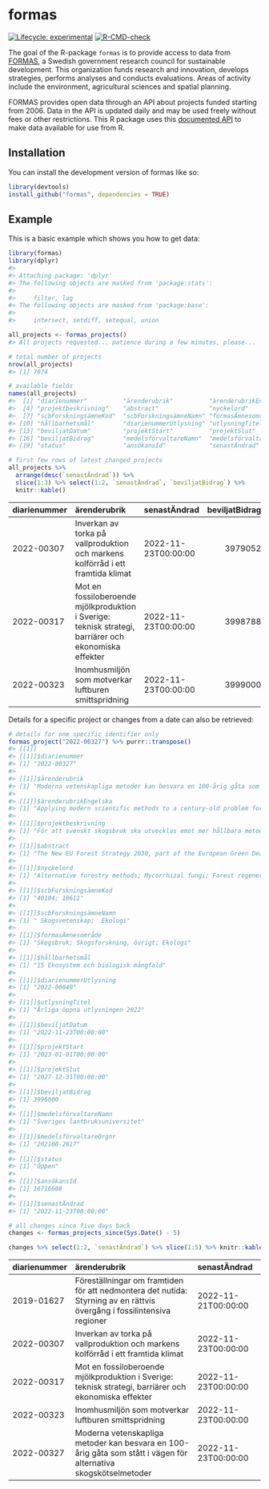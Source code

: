 
<!-- README.md is generated from README.Rmd. Please edit that file -->

# formas

<!-- badges: start -->

[![Lifecycle:
experimental](https://img.shields.io/badge/lifecycle-experimental-orange.svg)](https://lifecycle.r-lib.org/articles/stages.html#experimental)
[![R-CMD-check](https://github.com/KTH-Library/formas/actions/workflows/R-CMD-check.yaml/badge.svg)](https://github.com/KTH-Library/formas/actions/workflows/R-CMD-check.yaml)
<!-- badges: end -->

The goal of the R-package `formas` is to provide access to data from
[FORMAS](https://formas.se/en/start-page.html), a Swedish government
research council for sustainable development. This organization funds
research and innovation, develops strategies, performs analyses and
conducts evaluations. Areas of activity include the environment,
agricultural sciences and spatial planning.

FORMAS provides open data through an API about projects funded starting
from 2006. Data in the API is updated daily and may be used freely
without fees or other restrictions. This R package uses this [documented
API](https://formas.se/en/start-page/about-formas/what-we-do/open-data---api-containing-information-on-funded-projects/documentation-for-api-containing-information-on-funded-projects.html)
to make data available for use from R.

## Installation

You can install the development version of formas like so:

``` r
library(devtools)
install_github("formas", dependencies = TRUE)
```

## Example

This is a basic example which shows you how to get data:

``` r
library(formas)
library(dplyr)
#> 
#> Attaching package: 'dplyr'
#> The following objects are masked from 'package:stats':
#> 
#>     filter, lag
#> The following objects are masked from 'package:base':
#> 
#>     intersect, setdiff, setequal, union

all_projects <- formas_projects()
#> All projects requested... patience during a few minutes, please...

# total number of projects
nrow(all_projects)
#> [1] 7074

# available fields
names(all_projects)
#>  [1] "diarienummer"          "ärenderubrik"          "ärenderubrikEngelska" 
#>  [4] "projektbeskrivning"    "abstract"              "nyckelord"            
#>  [7] "scbForskningsämneKod"  "scbForskningsämneNamn" "formasÄmnesområde"    
#> [10] "hållbarhetsmål"        "diarienummerUtlysning" "utlysningTitel"       
#> [13] "beviljatDatum"         "projektStart"          "projektSlut"          
#> [16] "beviljatBidrag"        "medelsförvaltareNamn"  "medelsförvaltareOrgnr"
#> [19] "status"                "ansökansId"            "senastÄndrad"

# first few rows of latest changed projects
all_projects %>% 
  arrange(desc(`senastÄndrad`)) %>% 
  slice(1:3) %>% select(1:2, `senastÄndrad`, `beviljatBidrag`) %>%
  knitr::kable()
```

| diarienummer | ärenderubrik                                                                                          | senastÄndrad        | beviljatBidrag |
|:-------------|:------------------------------------------------------------------------------------------------------|:--------------------|---------------:|
| 2022-00307   | Inverkan av torka på vallproduktion och markens kolförråd i ett framtida klimat                       | 2022-11-23T00:00:00 |        3979052 |
| 2022-00317   | Mot en fossiloberoende mjölkproduktion i Sverige: teknisk strategi, barriärer och ekonomiska effekter | 2022-11-23T00:00:00 |        3998788 |
| 2022-00323   | Inomhusmiljön som motverkar luftburen smittspridning                                                  | 2022-11-23T00:00:00 |        3999000 |

Details for a specific project or changes from a date can also be
retrieved:

``` r
# details for one specific identifier only
formas_project("2022-00327") %>% purrr::transpose()
#> [[1]]
#> [[1]]$diarienummer
#> [1] "2022-00327"
#> 
#> [[1]]$ärenderubrik
#> [1] "Moderna vetenskapliga metoder kan besvara en 100-årig gåta som stått i vägen för alternativa skogskötselmetoder"
#> 
#> [[1]]$ärenderubrikEngelska
#> [1] "Applying modern scientific methods to a century-old problem for alternative forest management"
#> 
#> [[1]]$projektbeskrivning
#> [1] "För att svenskt skogsbruk ska utvecklas emot mer hållbara metoder (enligt EUs New Forest Strategy 2030), så kan skötselmodellen med stora slutavverkningar, följt av markberedning of plantering, komma att förändras kraftigt. Det är väl dokumenterat att föryngringen intill hyggeskanter och kvarlämnade träd är avsevärt sämre än ute på hyggen, vilket också är ett av grundskälen till att man avverkar större ytor skog.Om policyförändringar eller nya certifieringskrav gynnar små hyggen eller alterativa skogsbruksformer, tex hyggesfritt skogsbruk, så blir kantzonspronlemet allt viktigare. Men den bakomliggande biologiska orsaken till kantzonseffekten är tyvärr inte känd, vilket hindrar utveklingen av praktiska lösningar som skulle förbättra föryngringen i alternativa skogbruksformer. I denna annsökan föreslår jag en ny hypotes för att förklara kantzonseffekten. Baserat på min egen forskning hypotetiserar jag att konkurrens om näring och undrjordiska nätverk av mykorrhizasvamp leder till den svaga föryngringen hos plantor intill stora träd. Det har visats att sammankoppling via svampmycel kan leda till att små värdväxter hålls små, medan större växtindivider premieras. I föryngringssammanhang innebär detta en svår situation för plantor i närheten av stora träd. Jag planerar en serie försök som testar hypotesen och, om den bekräftas, påbörjar arbetet att utvekla praktiska lösningar som kan förbättra föryngringen i skogskötselsystem med mindre sammanhängande kalavverkningsytor."
#> 
#> [[1]]$abstract
#> [1] "The New EU Forest Strategy 2030, part of the European Green Deal, states that clear-cutting of forests “should be approached with caution” and “avoided as much as possible”. This would greatly impact Swedish forestry, where clear-cut harvest is the norm, for instance by reduced maximum clear-cut size.Forest regeneration after harvest is an important phase in rotation forestry that could face considerable challenges in this context. It is well-documented that regeneration is poor around the edge of clear-cuts and near the base of retained old trees. This is an old silvicultural problem that has been minimized by clear-felling and site preparation methods that are becoming problematic due to their negative environmental effects.The current proposal is not advocating large clear-cuts. Instead, I propose to test a new hypothesis explaining the poor seedling performance near larger trees. Based on my own scientific work, the hypothesis states that mycorrhizal fungi hold the key to belowground competition dynamics that place seedlings at a disadvantage in the proximity to large trees. It has been shown that fungal connections can lead to small plants staying small, while larger individuals benefit. I propose a project to test this hypothesis and, if confirmed, to initiate the development of silvicultural methods to improve forest regeneration in smaller clear-cuts, gap thinning or under nearby trees."
#> 
#> [[1]]$nyckelord
#> [1] "Alternative forestry methods; Mycorrhizal fungi; Forest regeneration"
#> 
#> [[1]]$scbForskningsämneKod
#> [1] "40104; 10611"
#> 
#> [[1]]$scbForskningsämneNamn
#> [1] " Skogsvetenskap;  Ekologi"
#> 
#> [[1]]$formasÄmnesområde
#> [1] "Skogsbruk; Skogsforskning, övrigt; Ekologi"
#> 
#> [[1]]$hållbarhetsmål
#> [1] "15 Ekosystem och biologisk mångfald"
#> 
#> [[1]]$diarienummerUtlysning
#> [1] "2022-00049"
#> 
#> [[1]]$utlysningTitel
#> [1] "Årliga öppna utlysningen 2022"
#> 
#> [[1]]$beviljatDatum
#> [1] "2022-11-23T00:00:00"
#> 
#> [[1]]$projektStart
#> [1] "2023-01-01T00:00:00"
#> 
#> [[1]]$projektSlut
#> [1] "2027-12-31T00:00:00"
#> 
#> [[1]]$beviljatBidrag
#> [1] 3996000
#> 
#> [[1]]$medelsförvaltareNamn
#> [1] "Sveriges lantbruksuniversitet"
#> 
#> [[1]]$medelsförvaltareOrgnr
#> [1] "202100-2817"
#> 
#> [[1]]$status
#> [1] "Öppen"
#> 
#> [[1]]$ansökansId
#> [1] 10716608
#> 
#> [[1]]$senastÄndrad
#> [1] "2022-11-23T00:00:00"

# all changes since five days back
changes <- formas_projects_since(Sys.Date() - 5)

changes %>% select(1:2, `senastÄndrad`) %>% slice(1:5) %>% knitr::kable()
```

| diarienummer | ärenderubrik                                                                                                           | senastÄndrad        |
|:-------------|:-----------------------------------------------------------------------------------------------------------------------|:--------------------|
| 2019-01627   | Föreställningar om framtiden för att nedmontera det nutida: Styrning av en rättvis övergång i fossilintensiva regioner | 2022-11-21T00:00:00 |
| 2022-00307   | Inverkan av torka på vallproduktion och markens kolförråd i ett framtida klimat                                        | 2022-11-23T00:00:00 |
| 2022-00317   | Mot en fossiloberoende mjölkproduktion i Sverige: teknisk strategi, barriärer och ekonomiska effekter                  | 2022-11-23T00:00:00 |
| 2022-00323   | Inomhusmiljön som motverkar luftburen smittspridning                                                                   | 2022-11-23T00:00:00 |
| 2022-00327   | Moderna vetenskapliga metoder kan besvara en 100-årig gåta som stått i vägen för alternativa skogskötselmetoder        | 2022-11-23T00:00:00 |
